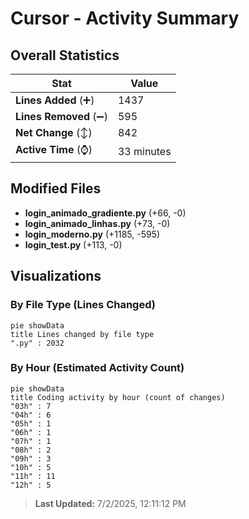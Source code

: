 # Cursor - Activity Summary 

## Overall Statistics

| Stat                   | Value                                                             |
| ---------------------- | ----------------------------------------------------------------- |
| **Lines Added** (➕)   | 1437                                          |
| **Lines Removed** (➖) | 595                                        |
| **Net Change** (↕)    | 842                |
| **Active Time** (⌚)   | 33 minutes |


## Modified Files
- **login_animado_gradiente.py** (+66, -0)
- **login_animado_linhas.py** (+73, -0)
- **login_moderno.py** (+1185, -595)
- **login_test.py** (+113, -0)

## Visualizations

### By File Type (Lines Changed)

```mermaid
pie showData
title Lines changed by file type
".py" : 2032
```

### By Hour (Estimated Activity Count)

```mermaid
pie showData
title Coding activity by hour (count of changes)
"03h" : 7
"04h" : 6
"05h" : 1
"06h" : 1
"07h" : 1
"08h" : 2
"09h" : 3
"10h" : 5
"11h" : 11
"12h" : 5
```


> **Last Updated:** 7/2/2025, 12:11:12 PM